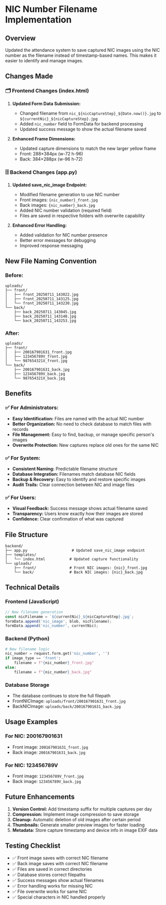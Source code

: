 # NIC Number Filename Implementation

## Overview
Updated the attendance system to save captured NIC images using the NIC number as the filename instead of timestamp-based names. This makes it easier to identify and manage images.

## Changes Made

### 🗂️ **Frontend Changes (index.html)**
1. **Updated Form Data Submission:**
   - Changed filename from `nic_${nicCaptureStep}_${Date.now()}.jpg` to `${currentNic}_${nicCaptureStep}.jpg`
   - Added `nic_number` field to FormData for backend processing
   - Updated success message to show the actual filename saved

2. **Enhanced Frame Dimensions:**
   - Updated capture dimensions to match the new larger yellow frame
   - Front: 288×384px (w-72 h-96)
   - Back: 384×288px (w-96 h-72)

### 🗄️ **Backend Changes (app.py)**
1. **Updated save_nic_image Endpoint:**
   - Modified filename generation to use NIC number
   - Front images: `{nic_number}_front.jpg`
   - Back images: `{nic_number}_back.jpg`
   - Added NIC number validation (required field)
   - Files are saved in respective folders with overwrite capability

2. **Enhanced Error Handling:**
   - Added validation for NIC number presence
   - Better error messages for debugging
   - Improved response messaging

## New File Naming Convention

### **Before:**
```
uploads/
├── front/
│   ├── front_20250711_143022.jpg
│   ├── front_20250711_143125.jpg
│   └── front_20250711_143230.jpg
└── back/
    ├── back_20250711_143045.jpg
    ├── back_20250711_143148.jpg
    └── back_20250711_143253.jpg
```

### **After:**
```
uploads/
├── front/
│   ├── 200167901631_front.jpg
│   ├── 123456789V_front.jpg
│   └── 987654321X_front.jpg
└── back/
    ├── 200167901631_back.jpg
    ├── 123456789V_back.jpg
    └── 987654321X_back.jpg
```

## Benefits

### ✅ **For Administrators:**
- **Easy Identification:** Files are named with the actual NIC number
- **Better Organization:** No need to check database to match files with records
- **File Management:** Easy to find, backup, or manage specific person's images
- **Overwrite Protection:** New captures replace old ones for the same NIC

### ✅ **For System:**
- **Consistent Naming:** Predictable filename structure
- **Database Integration:** Filenames match database NIC fields
- **Backup & Recovery:** Easy to identify and restore specific images
- **Audit Trails:** Clear connection between NIC and image files

### ✅ **For Users:**
- **Visual Feedback:** Success message shows actual filename saved
- **Transparency:** Users know exactly how their images are stored
- **Confidence:** Clear confirmation of what was captured

## File Structure
```
backend/
├── app.py                    # Updated save_nic_image endpoint
├── templates/
│   └── index.html           # Updated capture functionality
└── uploads/
    ├── front/               # Front NIC images: {nic}_front.jpg
    └── back/                # Back NIC images: {nic}_back.jpg
```

## Technical Details

### **Frontend (JavaScript)**
```javascript
// New filename generation
const nicFilename = `${currentNic}_${nicCaptureStep}.jpg`;
formData.append('nic_image', blob, nicFilename);
formData.append('nic_number', currentNic);
```

### **Backend (Python)**
```python
# New filename logic
nic_number = request.form.get('nic_number', '')
if image_type == 'front':
    filename = f"{nic_number}_front.jpg"
else:
    filename = f"{nic_number}_back.jpg"
```

### **Database Storage**
- The database continues to store the full filepath
- FrontNICImage: `uploads/front/200167901631_front.jpg`
- BackNICImage: `uploads/back/200167901631_back.jpg`

## Usage Examples

### **For NIC: 200167901631**
- Front image: `200167901631_front.jpg`
- Back image: `200167901631_back.jpg`

### **For NIC: 123456789V**
- Front image: `123456789V_front.jpg`  
- Back image: `123456789V_back.jpg`

## Future Enhancements
1. **Version Control:** Add timestamp suffix for multiple captures per day
2. **Compression:** Implement image compression to save storage
3. **Cleanup:** Automatic deletion of old images after certain period
4. **Thumbnails:** Generate smaller preview images for faster loading
5. **Metadata:** Store capture timestamp and device info in image EXIF data

## Testing Checklist
- ✅ Front image saves with correct NIC filename
- ✅ Back image saves with correct NIC filename  
- ✅ Files are saved in correct directories
- ✅ Database stores correct filepaths
- ✅ Success messages show actual filenames
- ✅ Error handling works for missing NIC
- ✅ File overwrite works for same NIC
- ✅ Special characters in NIC handled properly

